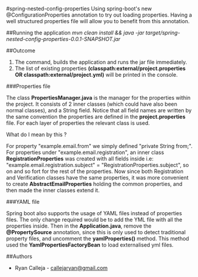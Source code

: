 #spring-nested-config-properties
Using spring-boot's new @ConfigurationProperties annotation to try out loading properties. Having a well structured properties file will allow you to benefit from this annotation.


##Running the application 
*mvn clean install && java -jar target/spring-nested-config-properties-0.0.1-SNAPSHOT.jar*


##Outcome
 1. The command, builds the application and runs the jar file immediately.
 2. The list of existing properties **(classpath:external/project.properties OR classpath:external/project.yml)** will be printed in the console.


###Properties file

The class **PropertiesManager.java** is the manager for the properties within the project. It consists of 2 inner classes (which could have also been normal classes), and a String field. Notice that all field names are written by the same convention the properties are defined in the **project.properties** file. For each layer of properties the relevant class is used.

What do I mean by this ?

For property "example.email.from" we simply defined "private String from;".
For properties under "example.email.registration", an inner class **RegistrationProperties** was created with all fields inside i.e: "example.email.registration.subject" = "RegistrationProperties.subject", so on and so fort for the rest of the properties.
Now since both Registration and Verification classes have the same properties, it was more convenient to create **AbstractEmailProperties** holding the common properties, and then made the inner classes extend it.



###YAML file

Spring boot also supports the usage of YAML files instead of properties files. The only change required would be to add the YML file with all the properties inside. Then in the **Application.java**, remove the **@PropertySource** annotation, since this is only used to detect traditional property files, and uncomment the **yamlProperties()** method. This method used the **YamlPropertiesFactoryBean** to load externalised yml files.

##Authors
 - Ryan Calleja - callejaryan@gmail.com


